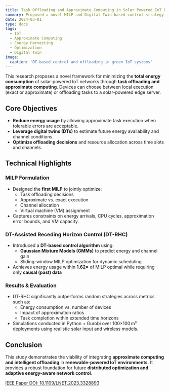 ```yaml
---
title: Task Offloading and Approximate Computing in Solar Powered IoT Networks
summary: Proposed a novel MILP and Digital Twin-based control strategy for optimizing energy use in approximate IoT task execution.
date: 2024-03-01
type: docs
tags:
  - IoT
  - Approximate Computing
  - Energy Harvesting
  - Optimization
  - Digital Twin
image:
  caption: 'DT-based control and offloading in green IoT systems'
---
```


This research proposes a novel framework for minimizing the **total energy consumption** of solar-powered IoT networks through **task offloading and approximate computing**. Devices can choose between local execution (exact or approximate) or offloading tasks to a solar-powered edge server.

## Core Objectives
- **Reduce energy usage** by allowing approximate task execution when tolerable errors are acceptable.
- **Leverage digital twins (DTs)** to estimate future energy availability and channel conditions.
- **Optimize offloading decisions** and resource allocation across time slots and channels.

## Technical Highlights

### MILP Formulation
- Designed the **first MILP** to jointly optimize:
  - Task offloading decisions
  - Approximate vs. exact execution
  - Channel allocation
  - Virtual machine (VM) assignment
- Captures constraints on energy arrivals, CPU cycles, approximation error bounds, and VM capacity.

### DT-Assisted Receding Horizon Control (DT-RHC)
- Introduced a **DT-based control algorithm** using:
  - **Gaussian Mixture Models (GMMs)** to predict energy and channel gain
  - Sliding-window MILP optimization for dynamic scheduling
- Achieves energy usage within **1.62×** of MILP optimal while requiring only **causal (past) data**

### Results & Evaluation
- DT-RHC significantly outperforms random strategies across metrics such as:
  - Energy consumption vs. number of devices
  - Impact of approximation ratios
  - Task completion within extended time horizons
- Simulations conducted in Python + Gurobi over 100×100 m² deployments using realistic solar input and wireless models.

## Conclusion
This study demonstrates the viability of integrating **approximate computing and intelligent offloading** in **renewable-powered IoT environments**. It provides a robust foundation for future **distributed optimization and adaptive energy-aware network control**.

[IEEE Paper DOI: 10.1109/LNET.2023.3328893](https://doi.org/10.1109/LNET.2023.3328893)
